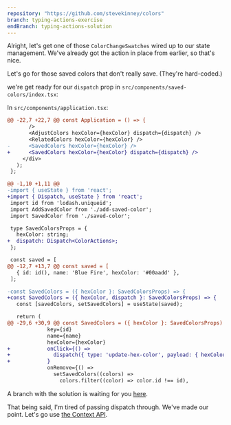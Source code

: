 ```yaml
---
repository: "https://github.com/stevekinney/colors"
branch: typing-actions-exercise
endBranch: typing-actions-solution
---
```


Alright, let's get one of those `ColorChangeSwatches` wired up to our state management. We've already got the action in place from earlier, so that's nice.

Let's go for those saved colors that don't really save. (They're hard-coded.)

we're get ready for our `dispatch` prop in `src/components/saved-colors/index.tsx`:

In `src/components/application.tsx`:

````diff
@@ -22,7 +22,7 @@ const Application = () => {
       />
       <AdjustColors hexColor={hexColor} dispatch={dispatch} />
       <RelatedColors hexColor={hexColor} />
-      <SavedColors hexColor={hexColor} />
+      <SavedColors hexColor={hexColor} dispatch={dispatch} />
     </div>
   );
 };
````

````diff
@@ -1,10 +1,11 @@
-import { useState } from 'react';
+import { Dispatch, useState } from 'react';
 import id from 'lodash.uniqueid';
 import AddSavedColor from './add-saved-color';
 import SavedColor from './saved-color';

 type SavedColorsProps = {
   hexColor: string;
+  dispatch: Dispatch<ColorActions>;
 };

 const saved = [
@@ -12,7 +13,7 @@ const saved = [
   { id: id(), name: 'Blue Fire', hexColor: '#00aadd' },
 ];

-const SavedColors = ({ hexColor }: SavedColorsProps) => {
+const SavedColors = ({ hexColor, dispatch }: SavedColorsProps) => {
   const [savedColors, setSavedColors] = useState(saved);

   return (
@@ -29,6 +30,9 @@ const SavedColors = ({ hexColor }: SavedColorsProps) => {
             key={id}
             name={name}
             hexColor={hexColor}
+            onClick={() =>
+              dispatch({ type: 'update-hex-color', payload: { hexColor } })
+            }
             onRemove={() =>
               setSavedColors((colors) =>
                 colors.filter((color) => color.id !== id),
````

A branch with the solution is waiting for you [here](https://github.com/stevekinney/colors/tree/typing-actions-solution).

That being said, I'm tired of passing dispatch through. We've made our point. Let's go use [the Context API](The%20Context%20API.md).
